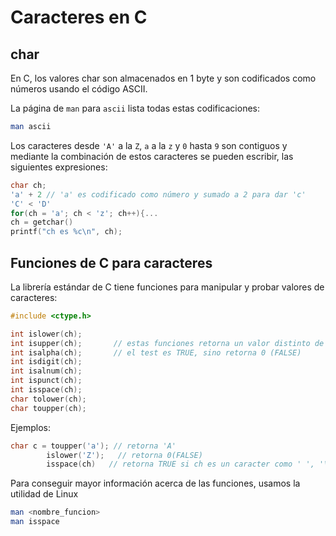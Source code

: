# Caracteres en C

## char

En C, los valores char son almacenados en 1 byte y son codificados como números usando el código ASCII.

La página de `man` para `ascii` lista todas estas codificaciones:

```bash
man ascii
```

Los caracteres desde `'A'` a la `Z`, `a` a la `z` y `0` hasta `9` son contiguos y mediante la combinación de estos caracteres se pueden escribir, las siguientes expresiones:

```c
char ch;
'a' + 2 // 'a' es codificado como número y sumado a 2 para dar 'c'
'C' < 'D'
for(ch = 'a'; ch < 'z'; ch++){...
ch = getchar()
printf("ch es %c\n", ch);
```

## Funciones de C para caracteres

La librería estándar de C tiene funciones para manipular y probar valores de caracteres:

```c
#include <ctype.h>

int islower(ch);
int isupper(ch);       // estas funciones retorna un valor distinto de cero si
int isalpha(ch);       // el test es TRUE, sino retorna 0 (FALSE)
int isdigit(ch);
int isalnum(ch);
int ispunct(ch);
int isspace(ch);
char tolower(ch);
char toupper(ch);

```

Ejemplos:

```c
char c = toupper('a'); // retorna 'A'
        islower('Z');   // retorna 0(FALSE)
        isspace(ch)   // retorna TRUE si ch es un caracter como ' ', '\t', '\n', '\r', 'f' o '\v'
```


Para conseguir mayor información acerca de las funciones, usamos la utilidad de Linux

```bash
man <nombre_funcion>
man isspace
```
